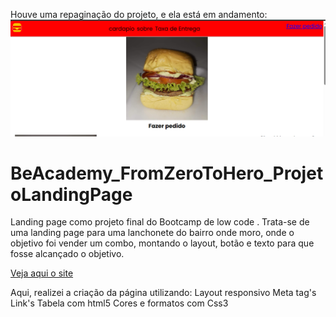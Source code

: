 
Houve uma repaginação do projeto, e ela está em andamento:
<img src="./assents/img/depois-tdb-site.png" alt="imagem prévia do novo site">


# BeAcademy_FromZeroToHero_ProjetoLandingPage

Landing page como projeto final do Bootcamp de low code .
Trata-se de uma landing page para uma lanchonete do bairro onde moro, onde o objetivo foi vender um combo, montando o layout, botão e texto para que fosse alcançado o objetivo.

[Veja aqui o site](https://elegant-nasturtium-0f9929.netlify.app/)


Aqui, realizei a criação da página utilizando:
Layout responsivo
Meta tag's
Link's
Tabela com html5
Cores e formatos com Css3


